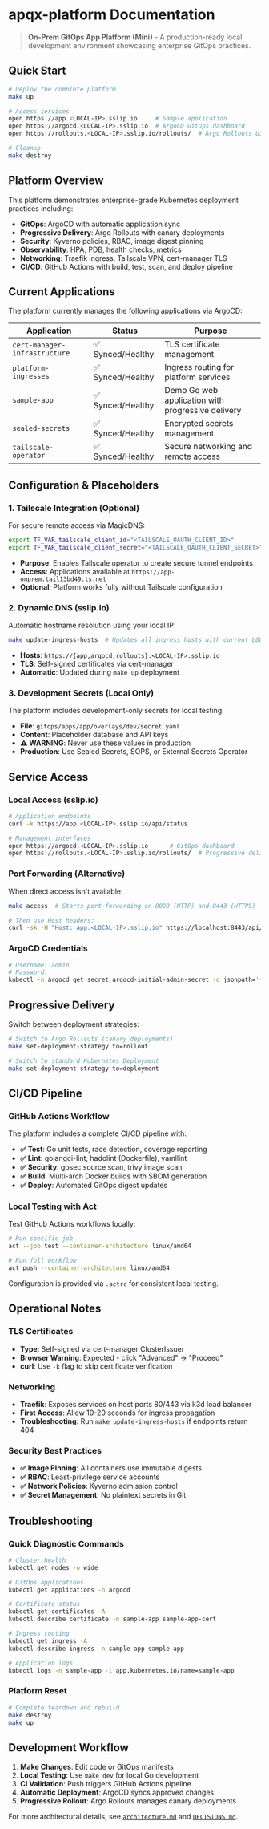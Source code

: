 # apqx-platform Documentation

> **On-Prem GitOps App Platform (Mini)** - A production-ready local development environment showcasing enterprise GitOps practices.

## Quick Start

```bash
# Deploy the complete platform
make up

# Access services
open https://app.<LOCAL-IP>.sslip.io     # Sample application
open https://argocd.<LOCAL-IP>.sslip.io  # ArgoCD GitOps dashboard
open https://rollouts.<LOCAL-IP>.sslip.io/rollouts/  # Argo Rollouts UI

# Cleanup
make destroy
```

## Platform Overview

This platform demonstrates enterprise-grade Kubernetes deployment practices including:

- **GitOps**: ArgoCD with automatic application sync
- **Progressive Delivery**: Argo Rollouts with canary deployments
- **Security**: Kyverno policies, RBAC, image digest pinning
- **Observability**: HPA, PDB, health checks, metrics
- **Networking**: Traefik ingress, Tailscale VPN, cert-manager TLS
- **CI/CD**: GitHub Actions with build, test, scan, and deploy pipeline

## Current Applications

The platform currently manages the following applications via ArgoCD:

| Application | Status | Purpose |
|------------|---------|----------|
| `cert-manager-infrastructure` | ✅ Synced/Healthy | TLS certificate management |
| `platform-ingresses` | ✅ Synced/Healthy | Ingress routing for platform services |
| `sample-app` | ✅ Synced/Healthy | Demo Go web application with progressive delivery |
| `sealed-secrets` | ✅ Synced/Healthy | Encrypted secrets management |
| `tailscale-operator` | ✅ Synced/Healthy | Secure networking and remote access |

## Configuration & Placeholders

### 1. Tailscale Integration (Optional)

For secure remote access via MagicDNS:

```bash
export TF_VAR_tailscale_client_id="<TAILSCALE_OAUTH_CLIENT_ID>"
export TF_VAR_tailscale_client_secret="<TAILSCALE_OAUTH_CLIENT_SECRET>"
```

- **Purpose**: Enables Tailscale operator to create secure tunnel endpoints
- **Access**: Applications available at `https://app-onprem.tail13bd49.ts.net`
- **Optional**: Platform works fully without Tailscale configuration

### 2. Dynamic DNS (sslip.io)

Automatic hostname resolution using your local IP:

```bash
make update-ingress-hosts  # Updates all ingress hosts with current LOCAL_IP
```

- **Hosts**: `https://{app,argocd,rollouts}.<LOCAL-IP>.sslip.io`
- **TLS**: Self-signed certificates via cert-manager
- **Automatic**: Updated during `make up` deployment

### 3. Development Secrets (Local Only)

The platform includes development-only secrets for local testing:

- **File**: `gitops/apps/app/overlays/dev/secret.yaml`
- **Content**: Placeholder database and API keys
- **⚠️ WARNING**: Never use these values in production
- **Production**: Use Sealed Secrets, SOPS, or External Secrets Operator

## Service Access

### Local Access (sslip.io)

```bash
# Application endpoints
curl -k https://app.<LOCAL-IP>.sslip.io/api/status

# Management interfaces
open https://argocd.<LOCAL-IP>.sslip.io      # GitOps dashboard
open https://rollouts.<LOCAL-IP>.sslip.io/rollouts/  # Progressive delivery UI
```

### Port Forwarding (Alternative)

When direct access isn't available:

```bash
make access  # Starts port-forwarding on 8090 (HTTP) and 8443 (HTTPS)

# Then use Host headers:
curl -sk -H "Host: app.<LOCAL-IP>.sslip.io" https://localhost:8443/api/status
```

### ArgoCD Credentials

```bash
# Username: admin
# Password:
kubectl -n argocd get secret argocd-initial-admin-secret -o jsonpath='{.data.password}' | base64 -d
```

## Progressive Delivery

Switch between deployment strategies:

```bash
# Switch to Argo Rollouts (canary deployments)
make set-deployment-strategy to=rollout

# Switch to standard Kubernetes Deployment
make set-deployment-strategy to=deployment
```

## CI/CD Pipeline

### GitHub Actions Workflow

The platform includes a complete CI/CD pipeline with:

- **✅ Test**: Go unit tests, race detection, coverage reporting
- **✅ Lint**: golangci-lint, hadolint (Dockerfile), yamllint
- **✅ Security**: gosec source scan, trivy image scan
- **✅ Build**: Multi-arch Docker builds with SBOM generation
- **✅ Deploy**: Automated GitOps digest updates

### Local Testing with Act

Test GitHub Actions workflows locally:

```bash
# Run specific job
act --job test --container-architecture linux/amd64

# Run full workflow
act push --container-architecture linux/amd64
```

Configuration is provided via `.actrc` for consistent local testing.

## Operational Notes

### TLS Certificates
- **Type**: Self-signed via cert-manager ClusterIssuer
- **Browser Warning**: Expected - click "Advanced" → "Proceed"
- **curl**: Use `-k` flag to skip certificate verification

### Networking
- **Traefik**: Exposes services on host ports 80/443 via k3d load balancer
- **First Access**: Allow 10-20 seconds for ingress propagation
- **Troubleshooting**: Run `make update-ingress-hosts` if endpoints return 404

### Security Best Practices
- **✅ Image Pinning**: All containers use immutable digests
- **✅ RBAC**: Least-privilege service accounts
- **✅ Network Policies**: Kyverno admission control
- **✅ Secret Management**: No plaintext secrets in Git

## Troubleshooting

### Quick Diagnostic Commands

```bash
# Cluster health
kubectl get nodes -o wide

# GitOps applications
kubectl get applications -n argocd

# Certificate status
kubectl get certificates -A
kubectl describe certificate -n sample-app sample-app-cert

# Ingress routing
kubectl get ingress -A
kubectl describe ingress -n sample-app sample-app

# Application logs
kubectl logs -n sample-app -l app.kubernetes.io/name=sample-app
```

### Platform Reset

```bash
# Complete teardown and rebuild
make destroy
make up
```

## Development Workflow

1. **Make Changes**: Edit code or GitOps manifests
2. **Local Testing**: Use `make dev` for local Go development
3. **CI Validation**: Push triggers GitHub Actions pipeline
4. **Automatic Deployment**: ArgoCD syncs approved changes
5. **Progressive Rollout**: Argo Rollouts manages canary deployments

For more architectural details, see [`architecture.md`](./architecture.md) and [`DECISIONS.md`](./DECISIONS.md).
